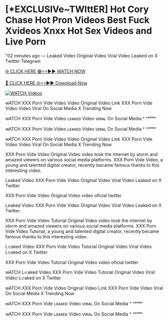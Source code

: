 # [*EXCLUSIVe~TWIttER] Hot Cory Chase Hot Pron Videos Best Fuck Xvideos Xnxx Hot Sex Videos and Live Porn


"02 minutes ago — Leaked Video Original Video Viral Video Leaked on X Twitter Telegram


[🌐 CLICK HERE 🟢==►► WATCH NOW](https://valovideo.net/valo-video/?Viral_Bullatin)

[🔴 CLICK HERE 🌐==►► Download Now](https://valovideo.net/valo-video/?Viral_Bullatin)

[![WATCH Videos](https://i.imgur.com/dJHk4Zq.gif)](https://valovideo.net/valo-video/?Viral_Bullatin)


wATCH XXX Porn Vide Video Video Original Video Link XXX Porn Vide Video Video Viral On Social Media X Trending Now

wATCH XXX Porn Vide Video ʟᴇᴀᴋᴇᴅ Video ᴠɪʀᴀʟ On Social Media ˣ ᵀʷⁱᵗᵗᵉʳ

wATCH  XXX Porn Vide Video ʟᴇᴀᴋᴇᴅ Video ᴠɪʀᴀʟ On Social Media ˣ ᵀʷⁱᵗᵗᵉʳ

wATCH XXX Porn Vide Video Video Original Video Link XXX Porn Vide Video Video Viral On Social Media X Trending Now


XXX Porn Vide Video Original Video video took the internet by storm and amazed viewers on various social media platforms. XXX Porn Vide Video, a young and talented digital creator, recently became famous thanks to this interesting video.

Leaked Video XXX Porn Vide Video Original Video Viral Video Leaked on X Twitter

XXX Porn Vide Video Original Video video oficial twitter

Leaked Video XXX Porn Vide Video Original Video Viral Video Leaked on X Twitter.

XXX Porn Vide Video Tutorial Original Video video took the internet by storm and amazed viewers on various social media platforms. XXX Porn Vide Video Tutorial, a young and talented digital creator, recently became famous thanks to this interesting video.

L𝚎aked Video XXX Porn Vide Video Tutorial Original Video Viral Video L𝚎aked on X Twitter

XXX Porn Vide Video Tutorial Original Video video oficial twitter

wATCH L𝚎aked Video XXX Porn Vide Video Tutorial Original Video Viral Video L𝚎aked on X Twitter

wATCH XXX Porn Vide Video Original Video Link XXX Porn Vide Video Viral On Social Media X Trending Now

wATCH XXX Porn Vide ʟᴇᴀᴋᴇᴅ Video ᴠɪʀᴀʟ On Social Media ˣ ᵀʷⁱᵗᵗᵉʳ

wATCH XXX Porn Vide ʟᴇᴀᴋᴇᴅ Video ᴠɪʀᴀʟ On Social Media ˣ ᵀʷⁱᵗᵗᵉʳ